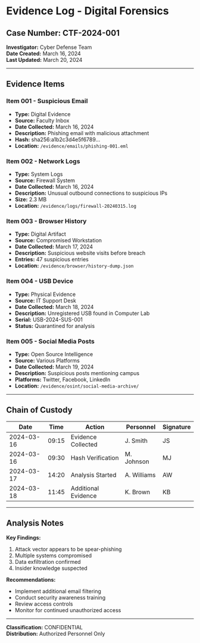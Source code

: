 # Evidence Log - Digital Forensics

## Case Number: CTF-2024-001
**Investigator:** Cyber Defense Team  
**Date Created:** March 16, 2024  
**Last Updated:** March 20, 2024

---

## Evidence Items

### Item 001 - Suspicious Email
- **Type:** Digital Evidence
- **Source:** Faculty Inbox
- **Date Collected:** March 16, 2024
- **Description:** Phishing email with malicious attachment
- **Hash:** sha256:a1b2c3d4e5f6789...
- **Location:** `/evidence/emails/phishing-001.eml`

### Item 002 - Network Logs
- **Type:** System Logs
- **Source:** Firewall System
- **Date Collected:** March 16, 2024
- **Description:** Unusual outbound connections to suspicious IPs
- **Size:** 2.3 MB
- **Location:** `/evidence/logs/firewall-20240315.log`

### Item 003 - Browser History
- **Type:** Digital Artifact
- **Source:** Compromised Workstation
- **Date Collected:** March 17, 2024
- **Description:** Suspicious website visits before breach
- **Entries:** 47 suspicious entries
- **Location:** `/evidence/browser/history-dump.json`

### Item 004 - USB Device
- **Type:** Physical Evidence
- **Source:** IT Support Desk
- **Date Collected:** March 18, 2024
- **Description:** Unregistered USB found in Computer Lab
- **Serial:** USB-2024-SUS-001
- **Status:** Quarantined for analysis

### Item 005 - Social Media Posts
- **Type:** Open Source Intelligence
- **Source:** Various Platforms
- **Date Collected:** March 19, 2024
- **Description:** Suspicious posts mentioning campus
- **Platforms:** Twitter, Facebook, LinkedIn
- **Location:** `/evidence/osint/social-media-archive/`

---

## Chain of Custody

| Date | Time | Action | Personnel | Signature |
|------|------|--------|-----------|-----------|
| 2024-03-16 | 09:15 | Evidence Collected | J. Smith | JS |
| 2024-03-16 | 09:30 | Hash Verification | M. Johnson | MJ |
| 2024-03-17 | 14:20 | Analysis Started | A. Williams | AW |
| 2024-03-18 | 11:45 | Additional Evidence | K. Brown | KB |

---

## Analysis Notes

**Key Findings:**
1. Attack vector appears to be spear-phishing
2. Multiple systems compromised
3. Data exfiltration confirmed
4. Insider knowledge suspected

**Recommendations:**
- Implement additional email filtering
- Conduct security awareness training
- Review access controls
- Monitor for continued unauthorized access

---

**Classification:** CONFIDENTIAL  
**Distribution:** Authorized Personnel Only
